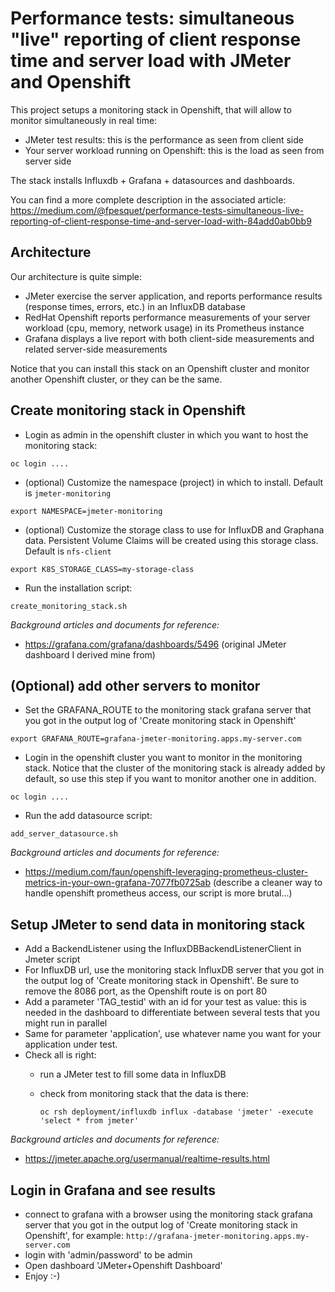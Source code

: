 # Performance tests: simultaneous "live" reporting of client response time and server load with JMeter and Openshift

This project setups a monitoring stack in Openshift, that will allow to monitor simultaneously in real time:
- JMeter test results: this is the performance as seen from client side
- Your server workload running on Openshift: this is the load as seen from server side

The stack installs Influxdb + Grafana + datasources and dashboards.

You can find a more complete description in the associated article:
https://medium.com/@fpesquet/performance-tests-simultaneous-live-reporting-of-client-response-time-and-server-load-with-84add0ab0bb9

## Architecture

Our architecture is quite simple:
- JMeter exercise the server application, and reports performance results (response times, errors, etc.) in an InfluxDB database
- RedHat Openshift reports performance measurements of your server workload (cpu, memory, network usage) in its Prometheus instance
- Grafana displays a live report with both client-side measurements and related server-side measurements

Notice that you can install this stack on an Openshift cluster and monitor another Openshift cluster, or they can be the same.

## Create monitoring stack in Openshift

- Login as admin in the openshift cluster in which you want to host the monitoring stack:

`oc login ....`
- (optional) Customize the namespace (project) in which to install. Default is `jmeter-monitoring`

`export NAMESPACE=jmeter-monitoring`
- (optional) Customize the storage class to use for InfluxDB and Graphana data. Persistent Volume Claims will be created using this storage class. Default is `nfs-client`

`export K8S_STORAGE_CLASS=my-storage-class`
- Run the installation script: 

`create_monitoring_stack.sh`

_Background articles and documents for reference:_
- https://grafana.com/grafana/dashboards/5496 
  (original JMeter dashboard I derived mine from)

## (Optional) add other servers to monitor

- Set the GRAFANA_ROUTE to the monitoring stack grafana server that you got in the output log of 'Create monitoring stack in Openshift'

`export GRAFANA_ROUTE=grafana-jmeter-monitoring.apps.my-server.com`
- Login in the openshift cluster you want to monitor in the monitoring stack. Notice that the cluster of the monitoring stack is already added by default, so use this step if you want to monitor another one in addition.

`oc login ....`
- Run the add datasource script: 

`add_server_datasource.sh`

_Background articles and documents for reference:_
- https://medium.com/faun/openshift-leveraging-prometheus-cluster-metrics-in-your-own-grafana-7077fb0725ab
  (describe a cleaner way to handle openshift prometheus access, our script is more brutal...)
  
## Setup JMeter to send data in monitoring stack

- Add a BackendListener using the InfluxDBBackendListenerClient in Jmeter script
- For InfluxDB url, use the monitoring stack InfluxDB server that you got in the output log of 'Create monitoring stack in Openshift'. Be sure to remove the 8086 port, as the Openshift route is on port 80
- Add a parameter 'TAG_testid' with an id for your test as value: this is needed in the dashboard to differentiate between several tests that you might run in parallel
- Same for parameter 'application', use whatever name you want for your application under test.
- Check all is right: 
  - run a JMeter test to fill some data in InfluxDB
  - check from monitoring stack that the data is there:

    `oc rsh deployment/influxdb influx -database 'jmeter' -execute 'select * from jmeter'`

_Background articles and documents for reference:_
- https://jmeter.apache.org/usermanual/realtime-results.html

## Login in Grafana and see results

- connect to grafana with a browser using the monitoring stack grafana server that you got in the output log of 'Create monitoring stack in Openshift', for example: `http://grafana-jmeter-monitoring.apps.my-server.com`
- login with 'admin/password' to be admin
- Open dashboard 'JMeter+Openshift Dashboard'
- Enjoy :-)


